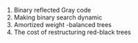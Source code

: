 1. Binary reflected Gray code
2. Making binary search dynamic
3. Amortized weight -balanced trees
4. The cost of restructuring red-black trees